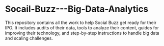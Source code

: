 # Socail-Buzz---Big-Data-Analytics
This repository contains all the work to help Social Buzz get ready for their IPO. It includes audits of their data, tools to analyze their content, guides for improving their technology, and step-by-step instructions to handle big data and scaling challenges.
